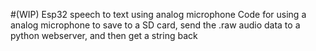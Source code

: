 #(WIP) Esp32 speech to text using analog microphone
Code for using a analog microphone to save to a SD card, send the .raw audio data to a python webserver, and then get a string back
